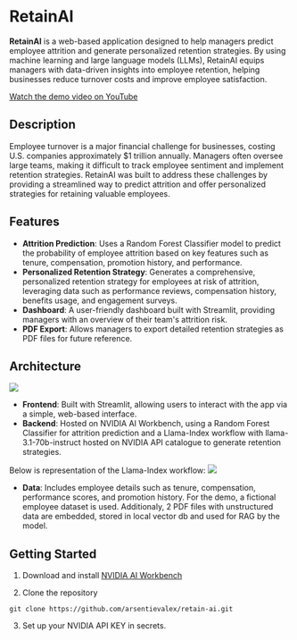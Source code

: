 # RetainAI

**RetainAI** is a web-based application designed to help managers predict employee attrition and generate personalized retention strategies. By using machine learning and large language models (LLMs), RetainAI equips managers with data-driven insights into employee retention, helping businesses reduce turnover costs and improve employee satisfaction.

[Watch the demo video on YouTube](https://youtu.be/yS0RuteEBoI)

## Description
Employee turnover is a major financial challenge for businesses, costing U.S. companies approximately $1 trillion annually. Managers often oversee large teams, making it difficult to track employee sentiment and implement retention strategies. RetainAI was built to address these challenges by providing a streamlined way to predict attrition and offer personalized strategies for retaining valuable employees.

## Features
- **Attrition Prediction**: Uses a Random Forest Classifier model to predict the probability of employee attrition based on key features such as tenure, compensation, promotion history, and performance.
- **Personalized Retention Strategy**: Generates a comprehensive, personalized retention strategy for employees at risk of attrition, leveraging data such as performance reviews, compensation history, benefits usage, and engagement surveys.
- **Dashboard**: A user-friendly dashboard built with Streamlit, providing managers with an overview of their team's attrition risk.
- **PDF Export**: Allows managers to export detailed retention strategies as PDF files for future reference.

## Architecture

<img src="https://i.postimg.cc/mkKDNK7k/retainai-architecture.png"/>

- **Frontend**: Built with Streamlit, allowing users to interact with the app via a simple, web-based interface.
- **Backend**: Hosted on NVIDIA AI Workbench, using a Random Forest Classifier for attrition prediction and a Llama-Index workflow with llama-3.1-70b-instruct hosted on NVIDIA API catalogue to generate retention strategies.

Below is representation of the Llama-Index workflow:
<img src="https://i.postimg.cc/GmF2G7t3/retainai-workflow.png"/>

- **Data**: Includes employee details such as tenure, compensation, performance scores, and promotion history. For the demo, a fictional employee dataset is used. Additionaly, 2 PDF files with unstructured data are embedded, stored in local vector db and used for RAG by the model.

## Getting Started
1. Download and install [NVIDIA AI Workbench](https://www.nvidia.com/en-us/deep-learning-ai/solutions/data-science/workbench/)

2. Clone the repository

``git clone https://github.com/arsentievalex/retain-ai.git``

3. Set up your NVIDIA API KEY in secrets.


